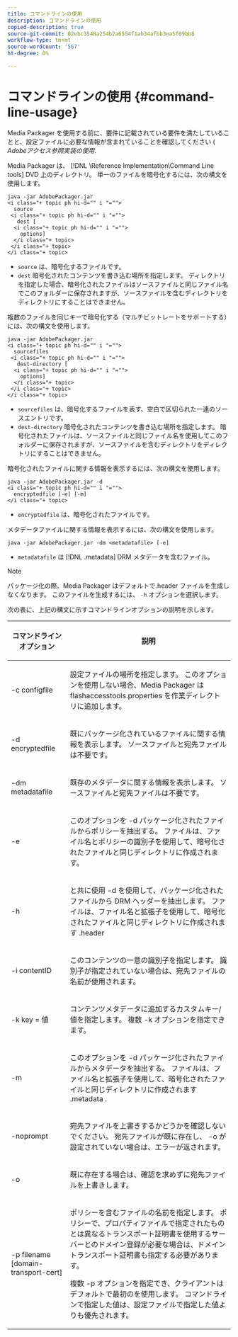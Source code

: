 ```yaml
---
title: コマンドラインの使用
description: コマンドラインの使用
copied-description: true
source-git-commit: 02ebc3548a254b2a6554f1ab34afbb3ea5f09bb8
workflow-type: tm+mt
source-wordcount: '567'
ht-degree: 0%

---
```


# コマンドラインの使用 {#command-line-usage}

Media Packager を使用する前に、要件に記載されている要件を満たしていることと、設定ファイルに必要な情報が含まれていることを確認してください ( *Adobeアクセス参照実装の使用*.

Media Packager は、 [!DNL \Reference Implementation\Command Line tools] DVD 上のディレクトリ。 単一のファイルを暗号化するには、次の構文を使用します。

```
java -jar AdobePackager.jar  
<i class="+ topic ph hi-d="" i "="">
  source  
 <i class="+ topic ph hi-d="" i "="">
   dest [ 
  <i class="+ topic ph hi-d="" i "="">
    options] 
  </i class="+ topic> 
 </i class="+ topic> 
</i class="+ topic>
```

* `source` は、暗号化するファイルです。
* `dest` 暗号化されたコンテンツを書き込む場所を指定します。 ディレクトリを指定した場合、暗号化されたファイルはソースファイルと同じファイル名でこのフォルダーに保存されますが、ソースファイルを含むディレクトリをディレクトリにすることはできません。

複数のファイルを同じキーで暗号化する（マルチビットレートをサポートする）には、次の構文を使用します。

```
java -jar AdobePackager.jar  
<i class="+ topic ph hi-d="" i "="">
  sourcefiles  
 <i class="+ topic ph hi-d="" i "="">
   dest-directory [ 
  <i class="+ topic ph hi-d="" i "="">
    options] 
  </i class="+ topic> 
 </i class="+ topic> 
</i class="+ topic>
```

* `sourcefiles` は、暗号化するファイルを表す、空白で区切られた一連のソースエントリです。
* `dest-directory` 暗号化されたコンテンツを書き込む場所を指定します。 暗号化されたファイルは、ソースファイルと同じファイル名を使用してこのフォルダーに保存されますが、ソースファイルを含むディレクトリをディレクトリにすることはできません。

暗号化されたファイルに関する情報を表示するには、次の構文を使用します。

```
java -jar AdobePackager.jar -d  
<i class="+ topic ph hi-d="" i "="">
  encryptedfile [-e] [-m] 
</i class="+ topic>
```

* `encryptedfile` は、暗号化されたファイルです。

メタデータファイルに関する情報を表示するには、次の構文を使用します。

```
java -jar AdobePackager.jar -dm <metadatafile> [-e]
```

* `metadatafile` は [!DNL .metadata] DRM メタデータを含むファイル。

>[!NOTE]
>
>パッケージ化の際、Media Packager はデフォルトで.header ファイルを生成しなくなります。 このファイルを生成するには、 `-h` オプションを選択します。

次の表に、上記の構文に示すコマンドラインオプションの説明を示します。

<table frame="all" colsep="1" rowsep="1" class="+ topic/table adobe-d/table " id="table_wgz_spy_n4"> 
 <thead class="- topic/thead "> 
  <tr rowsep="1" class="- topic/row "> 
   <th colname="1" class="- topic/entry entry"> <p class="- topic/p ">コマンドラインオプション </p> </th> 
   <th colname="2" class="- topic/entry entry"> <p class="- topic/p ">説明 </p> </th> 
  </tr> 
 </thead>
 <tbody class="- topic/tbody "> 
  <tr rowsep="1" class="- topic/row "> 
   <td colname="1" class="- topic/entry "> <p class="- topic/p ">-c <span class="+ topic/ph pr-d/codeph codeph"> configfile </span> </p> </td> 
   <td colname="2" class="- topic/entry "> <p class="- topic/p ">設定ファイルの場所を指定します。 このオプションを使用しない場合、Media Packager は <span class="filepath"> flashaccesstools.properties </span> を作業ディレクトリに追加します。 </p> </td> 
  </tr> 
  <tr rowsep="1" class="- topic/row "> 
   <td colname="1" class="- topic/entry "> <p class="- topic/p ">-d <span class="+ topic/ph pr-d/codeph codeph"> encryptedfile </span> </p> </td> 
   <td colname="2" class="- topic/entry "> <p class="- topic/p ">既にパッケージ化されているファイルに関する情報を表示します。 ソースファイルと宛先ファイルは不要です。 </p> </td> 
  </tr> 
  <tr rowsep="1" class="- topic/row "> 
   <td colname="1" class="- topic/entry "> <p class="- topic/p ">-dm <span class="+ topic/ph pr-d/codeph codeph"> metadatafile </span> </p> </td> 
   <td colname="2" class="- topic/entry "> <p class="- topic/p ">既存のメタデータに関する情報を表示します。 ソースファイルと宛先ファイルは不要です。 </p> </td> 
  </tr> 
  <tr rowsep="1" class="- topic/row "> 
   <td colname="1" class="- topic/entry "> <p class="- topic/p ">-e </p> </td> 
   <td colname="2" class="- topic/entry "> <p class="- topic/p ">このオプションを <span class="codeph"> -d </span> パッケージ化されたファイルからポリシーを抽出する。 ファイルは、ファイル名とポリシーの識別子を使用して、暗号化されたファイルと同じディレクトリに作成されます。 </p> </td> 
  </tr> 
  <tr rowsep="1" class="- topic/row "> 
   <td colname="1" class="- topic/entry "> <p class="- topic/p ">-h </p> </td> 
   <td colname="2" class="- topic/entry "> <p class="- topic/p ">と共に使用 <span class="codeph"> -d </span> を使用して、パッケージ化されたファイルから DRM ヘッダーを抽出します。 ファイルは、ファイル名と拡張子を使用して、暗号化されたファイルと同じディレクトリに作成されます <span class="filepath"> .header </span> </p> </td> 
  </tr> 
  <tr rowsep="1" class="- topic/row "> 
   <td colname="1" class="- topic/entry "> <p class="- topic/p ">-i <span class="+ topic/ph pr-d/codeph codeph"> contentID </span> </p> </td> 
   <td colname="2" class="- topic/entry "> <p class="- topic/p ">このコンテンツの一意の識別子を指定します。 識別子が指定されていない場合は、宛先ファイルの名前が使用されます。 </p> </td> 
  </tr> 
  <tr rowsep="1" class="- topic/row "> 
   <td colname="1" class="- topic/entry "> <p class="- topic/p ">-k <span class="+ topic/ph pr-d/codeph codeph"> key </span>= <span class="+ topic/ph pr-d/codeph codeph"> 値 </span> </p> </td> 
   <td colname="2" class="- topic/entry "> <p class="- topic/p ">コンテンツメタデータに追加するカスタムキー/値を指定します。 複数 <span class="codeph"> -k </span> オプションを指定できます。 </p> </td> 
  </tr> 
  <tr rowsep="1" class="- topic/row "> 
   <td colname="1" class="- topic/entry "> <p class="- topic/p ">-m </p> </td> 
   <td colname="2" class="- topic/entry "> <p class="- topic/p ">このオプションを <span class="codeph"> -d </span> パッケージ化されたファイルからメタデータを抽出する。 ファイルは、ファイル名と拡張子を使用して、暗号化されたファイルと同じディレクトリに作成されます <span class="codeph"> .metadata </span>. </p> </td> 
  </tr> 
  <tr rowsep="1" class="- topic/row "> 
   <td colname="1" class="- topic/entry "> <p class="- topic/p ">-noprompt </p> </td> 
   <td colname="2" class="- topic/entry "> <p class="- topic/p ">宛先ファイルを上書きするかどうかを確認しないでください。 宛先ファイルが既に存在し、 <span class="codeph"> -o </span> が設定されていない場合は、エラーが返されます。 </p> </td> 
  </tr> 
  <tr rowsep="1" class="- topic/row "> 
   <td colname="1" class="- topic/entry "> <p class="- topic/p ">-o </p> </td> 
   <td colname="2" class="- topic/entry "> <p class="- topic/p ">既に存在する場合は、確認を求めずに宛先ファイルを上書きします。 </p> </td> 
  </tr> 
  <tr rowsep="0" class="- topic/row "> 
   <td colname="1" class="- topic/entry "> <p class="- topic/p ">-p <span class="+ topic/ph pr-d/codeph codeph"> filename [domain-transport-cert] </span> </p> </td> 
   <td colname="2" class="- topic/entry "> <p class="- topic/p ">ポリシーを含むファイルの名前を指定します。 ポリシーで、プロパティファイルで指定されたものとは異なるトランスポート証明書を使用するサーバーとのドメイン登録が必要な場合は、ドメイントランスポート証明書も指定する必要があります。 </p> <p class="- topic/p ">複数 <span class="codeph"> -p </span> オプションを指定でき、クライアントはデフォルトで最初のを使用します。 コマンドラインで指定した値は、設定ファイルで指定した値よりも優先されます。 </p> </td> 
  </tr> 
 </tbody> 
</table>
